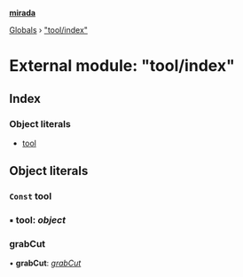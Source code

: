 **[mirada](../README.md)**

[Globals](../README.md) › ["tool/index"](_tool_index_.md)

# External module: "tool/index"

## Index

### Object literals

* [tool](_tool_index_.md#const-tool)

## Object literals

### `Const` tool

### ▪ **tool**: *object*

###  grabCut

• **grabCut**: *[grabCut](_tool_grabcut_.md#grabcut)*